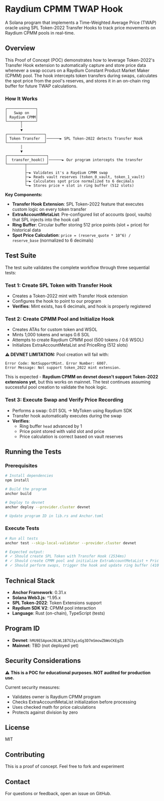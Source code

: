 # Raydium CPMM TWAP Hook

A Solana program that implements a Time-Weighted Average Price (TWAP) oracle using SPL Token-2022 Transfer Hooks to track price movements on Raydium CPMM pools in real-time.

## Overview

This Proof of Concept (POC) demonstrates how to leverage Token-2022's Transfer Hook extension to automatically capture and store price data whenever a swap occurs on a Raydium Constant Product Market Maker (CPMM) pool. The hook intercepts token transfers during swaps, calculates the spot price from the pool's reserves, and stores it in an on-chain ring buffer for future TWAP calculations.

### How It Works

```
┌─────────────┐
│   Swap on   │
│ Raydium CPMM│
└──────┬──────┘
       │
       ▼
┌─────────────────┐
│ Token Transfer  │──────► SPL Token-2022 detects Transfer Hook
└─────────────────┘
       │
       ▼
┌──────────────────┐
│  transfer_hook() │──────► Our program intercepts the transfer
└────────┬─────────┘
         │
         ├─► Validates it's a Raydium CPMM swap
         ├─► Reads vault reserves (token_0_vault, token_1_vault)
         ├─► Calculates spot price normalized to 6 decimals
         └─► Stores price + slot in ring buffer (512 slots)
```

**Key Components:**
- **Transfer Hook Extension**: SPL Token-2022 feature that executes custom logic on every token transfer
- **ExtraAccountMetaList**: Pre-configured list of accounts (pool, vaults) that SPL injects into the hook call
- **Ring Buffer**: Circular buffer storing 512 price points (slot + price) for historical data
- **Spot Price Calculation**: `price = (reserve_quote * 10^6) / reserve_base` (normalized to 6 decimals)

## Test Suite

The test suite validates the complete workflow through three sequential tests:

### Test 1: Create SPL Token with Transfer Hook
- Creates a Token-2022 mint with Transfer Hook extension
- Configures the hook to point to our program
- **Verifies**: Mint exists, has 6 decimals, and hook is properly registered

### Test 2: Create CPMM Pool and Initialize Hook
- Creates ATAs for custom token and WSOL
- Mints 1,000 tokens and wraps 0.6 SOL
- Attempts to create Raydium CPMM pool (500 tokens / 0.6 WSOL)
- Initializes ExtraAccountMetaList and PriceRing (512 slots)

**⚠️ DEVNET LIMITATION:**
Pool creation will fail with:
```
Error Code: NotSupportMint. Error Number: 6007.
Error Message: Not support token_2022 mint extension.
```
This is expected - **Raydium CPMM on devnet doesn't support Token-2022 extensions yet**, but this works on mainnet. The test continues assuming successful pool creation to validate the hook logic.

### Test 3: Execute Swap and Verify Price Recording
- Performs a swap: 0.01 SOL → MyToken using Raydium SDK
- Transfer hook automatically executes during the swap
- **Verifies**: 
  - Ring buffer `head` advanced by 1
  - Price point stored with valid slot and price
  - Price calculation is correct based on vault reserves

## Running the Tests

### Prerequisites
```bash
# Install dependencies
npm install

# Build the program
anchor build

# Deploy to devnet
anchor deploy --provider.cluster devnet

# Update program ID in lib.rs and Anchor.toml
```

### Execute Tests
```bash
# Run all tests
anchor test --skip-local-validator --provider.cluster devnet

# Expected output:
# ✓ Should create SPL Token with Transfer Hook (2534ms)
# ✓ Should create CPMM pool and initialize ExtraAccountMetaList + PriceRing (8721ms)
# ✓ Should perform swaps, trigger the hook and update ring buffer (4102ms)
```

## Technical Stack

- **Anchor Framework**: 0.31.x
- **Solana Web3.js**: ^1.95.x
- **SPL Token-2022**: Token Extensions support
- **Raydium SDK V2**: CPMM pool interaction
- **Language**: Rust (on-chain), TypeScript (tests)

## Program ID

- **Devnet**: `hMU9ESApomJ8LWL1B7G3yLoGg3D7mSmowZbWoCKEgZb`
- **Mainnet**: TBD (not deployed yet)

## Security Considerations

⚠️ **This is a POC for educational purposes. NOT audited for production use.**

Current security measures:
- Validates owner is Raydium CPMM program
- Checks ExtraAccountMetaList initialization before processing
- Uses checked math for price calculations
- Protects against division by zero


## License

MIT

## Contributing

This is a proof of concept. Feel free to fork and experiment

## Contact

For questions or feedback, open an issue on GitHub.